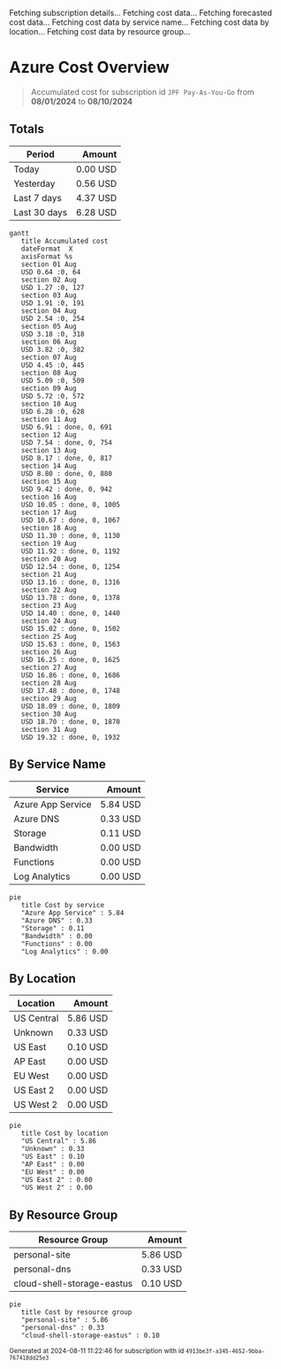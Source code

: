 Fetching subscription details...
Fetching cost data...
Fetching forecasted cost data...
Fetching cost data by service name...
Fetching cost data by location...
Fetching cost data by resource group...
# Azure Cost Overview

> Accumulated cost for subscription id `JPF Pay-As-You-Go` from **08/01/2024** to **08/10/2024**

## Totals

|Period|Amount|
|---|---:|
|Today|0.00 USD|
|Yesterday|0.56 USD|
|Last 7 days|4.37 USD|
|Last 30 days|6.28 USD|

```mermaid
gantt
   title Accumulated cost
   dateFormat  X
   axisFormat %s
   section 01 Aug
   USD 0.64 :0, 64
   section 02 Aug
   USD 1.27 :0, 127
   section 03 Aug
   USD 1.91 :0, 191
   section 04 Aug
   USD 2.54 :0, 254
   section 05 Aug
   USD 3.18 :0, 318
   section 06 Aug
   USD 3.82 :0, 382
   section 07 Aug
   USD 4.45 :0, 445
   section 08 Aug
   USD 5.09 :0, 509
   section 09 Aug
   USD 5.72 :0, 572
   section 10 Aug
   USD 6.28 :0, 628
   section 11 Aug
   USD 6.91 : done, 0, 691
   section 12 Aug
   USD 7.54 : done, 0, 754
   section 13 Aug
   USD 8.17 : done, 0, 817
   section 14 Aug
   USD 8.80 : done, 0, 880
   section 15 Aug
   USD 9.42 : done, 0, 942
   section 16 Aug
   USD 10.05 : done, 0, 1005
   section 17 Aug
   USD 10.67 : done, 0, 1067
   section 18 Aug
   USD 11.30 : done, 0, 1130
   section 19 Aug
   USD 11.92 : done, 0, 1192
   section 20 Aug
   USD 12.54 : done, 0, 1254
   section 21 Aug
   USD 13.16 : done, 0, 1316
   section 22 Aug
   USD 13.78 : done, 0, 1378
   section 23 Aug
   USD 14.40 : done, 0, 1440
   section 24 Aug
   USD 15.02 : done, 0, 1502
   section 25 Aug
   USD 15.63 : done, 0, 1563
   section 26 Aug
   USD 16.25 : done, 0, 1625
   section 27 Aug
   USD 16.86 : done, 0, 1686
   section 28 Aug
   USD 17.48 : done, 0, 1748
   section 29 Aug
   USD 18.09 : done, 0, 1809
   section 30 Aug
   USD 18.70 : done, 0, 1870
   section 31 Aug
   USD 19.32 : done, 0, 1932
```

## By Service Name

|Service|Amount|
|---|---:|
|Azure App Service|5.84 USD|
|Azure DNS|0.33 USD|
|Storage|0.11 USD|
|Bandwidth|0.00 USD|
|Functions|0.00 USD|
|Log Analytics|0.00 USD|

```mermaid
pie
   title Cost by service
   "Azure App Service" : 5.84
   "Azure DNS" : 0.33
   "Storage" : 0.11
   "Bandwidth" : 0.00
   "Functions" : 0.00
   "Log Analytics" : 0.00
```

## By Location

|Location|Amount|
|---|---:|
|US Central|5.86 USD|
|Unknown|0.33 USD|
|US East|0.10 USD|
|AP East|0.00 USD|
|EU West|0.00 USD|
|US East 2|0.00 USD|
|US West 2|0.00 USD|

```mermaid
pie
   title Cost by location
   "US Central" : 5.86
   "Unknown" : 0.33
   "US East" : 0.10
   "AP East" : 0.00
   "EU West" : 0.00
   "US East 2" : 0.00
   "US West 2" : 0.00
```

## By Resource Group

|Resource Group|Amount|
|---|---:|
|personal-site|5.86 USD|
|personal-dns|0.33 USD|
|cloud-shell-storage-eastus|0.10 USD|

```mermaid
pie
   title Cost by resource group
   "personal-site" : 5.86
   "personal-dns" : 0.33
   "cloud-shell-storage-eastus" : 0.10
```

<sup>Generated at 2024-08-11 11:22:46 for subscription with id `4913be3f-a345-4652-9bba-767418dd25e3`</sup>
